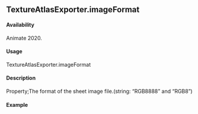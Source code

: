 ## TextureAtlasExporter.imageFormat

#### Availability

Animate 2020.

#### Usage

TextureAtlasExporter.imageFormat

#### Description

Property;The format of the sheet image file.(string: “RGB8888”  and “RGB8”)

#### Example

``` javascript

````